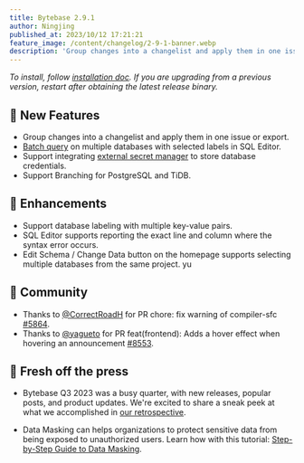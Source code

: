 ```yaml
---
title: Bytebase 2.9.1
author: Ningjing
published_at: 2023/10/12 17:21:21
feature_image: /content/changelog/2-9-1-banner.webp
description: 'Group changes into a changelist and apply them in one issue or export.'
---
```


_To install, follow [installation doc](/docs/get-started/install/overview). If you are upgrading from a previous version, restart after obtaining the latest release binary._

## 🚀 New Features

- Group changes into a changelist and apply them in one issue or export.
- [Batch query](/docs/sql-editor/batch-query) on multiple databases with selected labels in SQL Editor.
- Support integrating [external secret manager](/docs/get-started/instance/#use-secret-manager) to store database credentials.
- Support Branching for PostgreSQL and TiDB.

## 🎄 Enhancements

- Support database labeling with multiple key-value pairs.
- SQL Editor supports reporting the exact line and column where the syntax error occurs.
- Edit Schema / Change Data button on the homepage supports selecting multiple databases from the same project.
  yu

## 🎠 Community

- Thanks to [@CorrectRoadH](https://github.com/correctroadh) for PR chore: fix warning of compiler-sfc [#5864](https://github.com/bytebase/bytebase/pull/5864).
- Thanks to [@yagueto](https://github.com/yagueto) for PR feat(frontend): Adds a hover effect when hovering an announcement [#8553](https://github.com/bytebase/bytebase/pull/8553).

## 📰 Fresh off the press

- Bytebase Q3 2023 was a busy quarter, with new releases, popular posts, and product updates. We're excited to share a sneak peek at what we accomplished in [our retrospective](/blog/2023-q3-retrospect).

- Data Masking can helps organizations to protect sensitive data from being exposed to unauthorized users. Learn how with this tutorial: [Step-by-Step Guide to Data Masking](/docs/tutorials/data-masking/).
